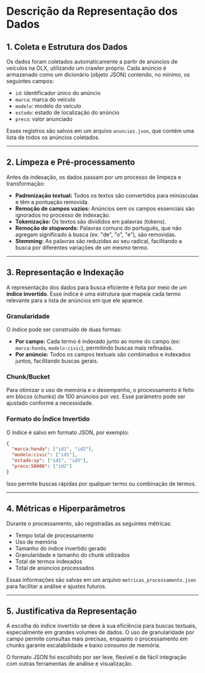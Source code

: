 # Descrição da Representação dos Dados

## 1. Coleta e Estrutura dos Dados

Os dados foram coletados automaticamente a partir de anúncios de veículos na OLX, utilizando um crawler próprio. Cada anúncio é armazenado como um dicionário (objeto JSON) contendo, no mínimo, os seguintes campos:
- `id`: identificador único do anúncio
- `marca`: marca do veículo
- `modelo`: modelo do veículo
- `estado`: estado de localização do anúncio
- `preco`: valor anunciado

Esses registros são salvos em um arquivo `anuncios.json`, que contém uma lista de todos os anúncios coletados.

---

## 2. Limpeza e Pré-processamento

Antes da indexação, os dados passam por um processo de limpeza e transformação:
- **Padronização textual:** Todos os textos são convertidos para minúsculas e têm a pontuação removida.
- **Remoção de campos vazios:** Anúncios sem os campos essenciais são ignorados no processo de indexação.
- **Tokenização:** Os textos são divididos em palavras (tokens).
- **Remoção de stopwords:** Palavras comuns do português, que não agregam significado à busca (ex: "de", "o", "e"), são removidas.
- **Stemming:** As palavras são reduzidas ao seu radical, facilitando a busca por diferentes variações de um mesmo termo.

---

## 3. Representação e Indexação

A representação dos dados para busca eficiente é feita por meio de um **índice invertido**. Esse índice é uma estrutura que mapeia cada termo relevante para a lista de anúncios em que ele aparece.

### Granularidade
O índice pode ser construído de duas formas:
- **Por campo:** Cada termo é indexado junto ao nome do campo (ex: `marca:honda`, `modelo:civic`), permitindo buscas mais refinadas.
- **Por anúncio:** Todos os campos textuais são combinados e indexados juntos, facilitando buscas gerais.

### Chunk/Bucket
Para otimizar o uso de memória e o desempenho, o processamento é feito em blocos (chunks) de 100 anúncios por vez. Esse parâmetro pode ser ajustado conforme a necessidade.

### Formato do Índice Invertido
O índice é salvo em formato JSON, por exemplo:
```json
{
  "marca:honda": ["id1", "id2"],
  "modelo:civic": ["id1"],
  "estado:sp": ["id1", "id3"],
  "preco:50000": ["id2"]
}
```
Isso permite buscas rápidas por qualquer termo ou combinação de termos.

---

## 4. Métricas e Hiperparâmetros

Durante o processamento, são registradas as seguintes métricas:
- Tempo total de processamento
- Uso de memória
- Tamanho do índice invertido gerado
- Granularidade e tamanho do chunk utilizados
- Total de termos indexados
- Total de anúncios processados

Essas informações são salvas em um arquivo `metricas_processamento.json` para facilitar a análise e ajustes futuros.

---

## 5. Justificativa da Representação

A escolha do índice invertido se deve à sua eficiência para buscas textuais, especialmente em grandes volumes de dados. O uso de granularidade por campo permite consultas mais precisas, enquanto o processamento em chunks garante escalabilidade e baixo consumo de memória.

O formato JSON foi escolhido por ser leve, flexível e de fácil integração com outras ferramentas de análise e visualização. 